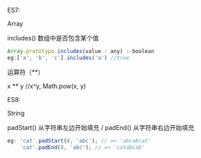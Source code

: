 ES7:

Array

includes() 数组中是否包含某个值
```javascript
Array.prototype.includes(value : any) : boolean
eg:['a', 'b', 'c'].includes('a') //true
```

运算符（**）

x ** y   //x^y, Math.pow(x, y)

ES8:

String

padStart() 从字符串左边开始填充 / padEnd() 从字符串右边开始填充
```javascript
eg: 'cat'.padStart(8, 'abc'); // => 'abcabcat'
    'cat'.padEnd(8, 'abc'); // => 'catabcab'
```